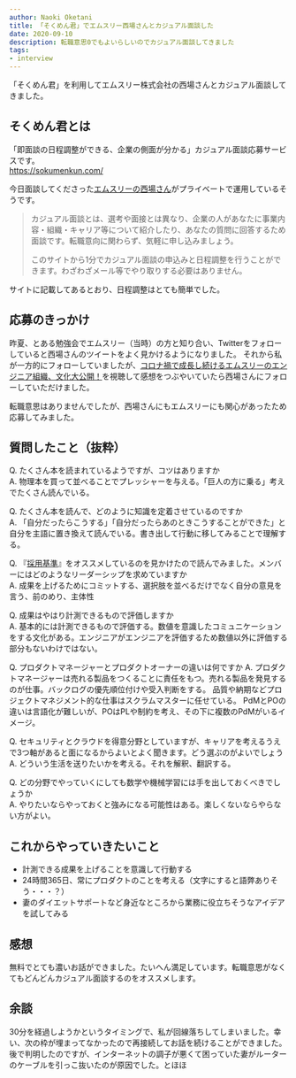 ```yaml
---
author: Naoki Oketani
title: 「そくめん君」でエムスリー西場さんとカジュアル面談した
date: 2020-09-10
description: 転職意思0でもよいらしいのでカジュアル面談してきました
tags:
- interview
---
```


「そくめん君」を利用してエムスリー株式会社の西場さんとカジュアル面談してきました。

## そくめん君とは

「即面談の日程調整ができる、企業の側面が分かる」カジュアル面談応募サービスです。  
https://sokumenkun.com/

今日面談してくださった[エムスリーの西場さん](https://sokumenkun.com/2020/08/15/masahiro-nishiba/)がプライベートで運用しているそうです。

> カジュアル面談とは、選考や面接とは異なり、企業の人があなたに事業内容・組織・キャリア等について紹介したり、あなたの質問に回答するため面談です。転職意向に関わらず、気軽に申し込みましょう。
> 
> このサイトから1分でカジュアル面談の申込みと日程調整を行うことができます。わざわざメール等でやり取りする必要はありません。

サイトに記載してあるとおり、日程調整はとても簡単でした。

## 応募のきっかけ

昨夏、とある勉強会でエムスリー（当時）の方と知り合い、Twitterをフォローしていると西場さんのツイートをよく見かけるようになりました。
それから私が一方的にフォローしていましたが、[コロナ禍で成長し続けるエムスリーのエンジニア組織、文化大公開！](https://m3-engineer.connpass.com/event/185775/)を視聴して感想をつぶやいていたら西場さんにフォローしていただけました。

転職意思はありませんでしたが、西場さんにもエムスリーにも関心があったため応募してみました。

## 質問したこと（抜粋）

Q. たくさん本を読まれているようですが、コツはありますか  
A. 物理本を買って並べることでプレッシャーを与える。「巨人の方に乗る」考えでたくさん読んでいる。

Q. たくさん本を読んで、どのように知識を定着させているのですか  
A. 「自分だったらこうする」「自分だったらあのときこうすることができた」と自分を主語に置き換えて読んでいる。書き出して行動に移してみることで理解する。

Q. 『[採用基準](https://www.amazon.co.jp/dp/4478023417/)』をオススメしているのを見かけたので読んでみました。メンバーにはどのようなリーダーシップを求めていますか  
A. 成果を上げるためにコミットする、選択肢を並べるだけでなく自分の意見を言う、前のめり、主体性

Q. 成果はやはり計測できるもので評価しますか  
A. 基本的には計測できるもので評価する。数値を意識したコミュニケーションをする文化がある。エンジニアがエンジニアを評価するため数値以外に評価する部分もないわけではない。

Q. プロダクトマネージャーとプロダクトオーナーの違いは何ですか
A. プロダクトマネージャーは売れる製品をつくることに責任をもつ。売れる製品を発見するのが仕事。バックログの優先順位付けや受入判断をする。
品質や納期などプロジェクトマネジメント的な仕事はスクラムマスターに任せている。
PdMとPOの違いは言語化が難しいが、POはPLや制約を考え、その下に複数のPdMがいるイメージ。

Q. セキュリティとクラウドを得意分野としていますが、キャリアを考えるうえで3つ軸があると面になるからよいとよく聞きます。どう選ぶのがよいでしょう  
A. どういう生活を送りたいかを考える。それを解釈、翻訳する。

Q. どの分野でやっていくにしても数学や機械学習には手を出しておくべきでしょうか  
A. やりたいならやっておくと強みになる可能性はある。楽しくないならやらない方がよい。

## これからやっていきたいこと

- 計測できる成果を上げることを意識して行動する
- 24時間365日、常にプロダクトのことを考える（文字にすると語弊ありそう・・・？）
- 妻のダイエットサポートなど身近なところから業務に役立ちそうなアイデアを試してみる

## 感想

無料でとても濃いお話ができました。たいへん満足しています。転職意思がなくてもどんどんカジュアル面談するのをオススメします。

## 余談

30分を経過しようかというタイミングで、私が回線落ちしてしまいました。幸い、次の枠が埋まってなかったので再接続してお話を続けることができました。
後で判明したのですが、インターネットの調子が悪くて困っていた妻がルーターのケーブルを引っこ抜いたのが原因でした。とほほ
